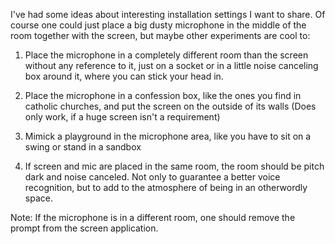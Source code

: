 I've had some ideas about interesting installation settings I want to share. Of course one could just place a big dusty microphone in the middle of the room together with the screen, but maybe other experiments are cool to:

1. Place the microphone in a completely different room than the screen without any reference to it, just on a socket or in a little noise canceling box around it, where you can stick your head in.

2. Place the microphone in a confession box, like the ones you find in catholic churches, and put the screen on the outside of its walls (Does only work, if a huge screen isn't a requirement)

3. Mimick a playground in the microphone area, like you have to sit on a swing or stand in a sandbox

4. If screen and mic are placed in the same room, the room should be pitch dark and noise canceled. Not only to guarantee a better voice recognition, but to add to the atmosphere of being in an otherwordly space.

Note: If the microphone is in a different room, one should remove the prompt from the screen application.

